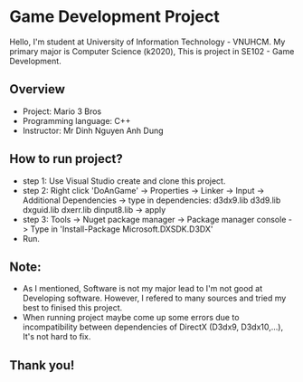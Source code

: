 # Game Development Project
Hello, I'm student at University of Information Technology - VNUHCM. My primary major is Computer Science (k2020), This is project in SE102 - Game Development. 
## Overview
- Project: Mario 3 Bros
- Programming language: C++
- Instructor: Mr Dinh Nguyen Anh Dung
## How to run project?
- step 1: Use Visual Studio create and clone this project.
- step 2: Right click 'DoAnGame' -> Properties -> Linker -> Input -> Additional Dependencies -> type in dependencies: 
d3dx9.lib
d3d9.lib
dxguid.lib
dxerr.lib
dinput8.lib
  -> apply
- step 3: Tools -> Nuget package manager -> Package manager console -> Type in 'Install-Package Microsoft.DXSDK.D3DX'
- Run.
## Note:
- As I mentioned, Software is not my major lead to I'm not good at Developing software. However, I refered to many sources and tried my best to finised this project.
- When running project maybe come up some errors due to incompatibility between dependencies of DirectX (D3dx9, D3dx10,...), It's not hard to fix.
## Thank you!
